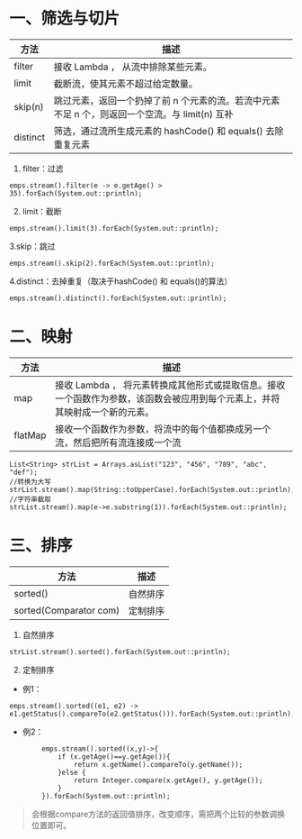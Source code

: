 # 一、筛选与切片

|方法|描述|
|-|-|
| filter|接收 Lambda ， 从流中排除某些元素。|
|limit|截断流，使其元素不超过给定数量。|
| skip(n) |跳过元素，返回一个扔掉了前 n 个元素的流。若流中元素不足 n 个，则返回一个空流。与 limit(n) 互补|
| distinct|筛选，通过流所生成元素的 hashCode() 和 equals() 去除重复元素|

1. filter：过滤
```
emps.stream().filter(e -> e.getAge() > 35).forEach(System.out::println);
```
2. limit：截断
```
emps.stream().limit(3).forEach(System.out::println);
```
3.skip：跳过
```
emps.stream().skip(2).forEach(System.out::println);
```

4.distinct：去掉重复（取决于hashCode() 和 equals()的算法）
```
emps.stream().distinct().forEach(System.out::println);
```

# 二、映射

|方法|描述|
|-|-|
|map|接收 Lambda ， 将元素转换成其他形式或提取信息。接收一个函数作为参数，该函数会被应用到每个元素上，并将其映射成一个新的元素。|
|flatMap|接收一个函数作为参数，将流中的每个值都换成另一个流，然后把所有流连接成一个流|

```
List<String> strList = Arrays.asList("123", "456", "789", "abc", "def");
//转换为大写
strList.stream().map(String::toUpperCase).forEach(System.out::println);
//字符串截取
strList.stream().map(e->e.substring(1)).forEach(System.out::println);
```

# 三、排序

|方法|描述|
|-|-|
|sorted()|自然排序|
|sorted(Comparator com)|定制排序|

1. 自然排序
```
strList.stream().sorted().forEach(System.out::println);
```
2. 定制排序
* 例1：
```
emps.stream().sorted((e1, e2) -> e1.getStatus().compareTo(e2.getStatus())).forEach(System.out::println);
```
* 例2：

```
        emps.stream().sorted((x,y)->{
            if (x.getAge()==y.getAge()){
                return x.getName().compareTo(y.getName());
            }else {
                return Integer.compare(x.getAge(), y.getAge());
            }
        }).forEach(System.out::println);
```
> 会根据compare方法的返回值排序，改变顺序，需把两个比较的参数调换位置即可。

​     
